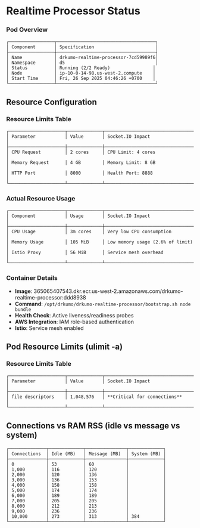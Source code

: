 # Realtime Processor Status

### Pod Overview
```
┌─────────────────┬─────────────────────────────────────┐
│ Component       │ Specification                       │
├─────────────────┼─────────────────────────────────────┤
│ Name            │ drkumo-realtime-processor-7cd59989f6│
│ Namespace       │ d5                                  │
│ Status          │ Running (2/2 Ready)                │
│ Node            │ ip-10-0-14-98.us-west-2.compute    │
│ Start Time      │ Fri, 26 Sep 2025 04:46:26 +0700    │
└─────────────────┴─────────────────────────────────────┘
```

## Resource Configuration
### Resource Limits Table
```
┌─────────────────────┬─────────────┬─────────────────────────────────────┐
│ Parameter           │ Value       │ Socket.IO Impact                    │
├─────────────────────┼─────────────┼─────────────────────────────────────┤
│ CPU Request         │ 2 cores     │ CPU Limit: 4 cores                 │
│ Memory Request      │ 4 GB        │ Memory Limit: 8 GB                 │
│ HTTP Port           │ 8000        │ Health Port: 8888                  │
└─────────────────────┴─────────────┴─────────────────────────────────────┘
```

### Actual Resource Usage
```
┌─────────────────────┬─────────────┬─────────────────────────────────────┐
│ Component           │ Usage       │ Socket.IO Impact                    │
├─────────────────────┼─────────────┼─────────────────────────────────────┤
│ CPU Usage           │ 3m cores    │ Very low CPU consumption           │
│ Memory Usage        │ 105 MiB     │ Low memory usage (2.6% of limit)   │
│ Istio Proxy         │ 56 MiB      │ Service mesh overhead              │
└─────────────────────┴─────────────┴─────────────────────────────────────┘
```

### Container Details
- **Image**: 365065407543.dkr.ecr.us-west-2.amazonaws.com/drkumo-realtime-processor:ddd8938
- **Command**: `/opt/drkumo/drkumo-realtime-processor/bootstrap.sh node bundle`
- **Health Check**: Active liveness/readiness probes
- **AWS Integration**: IAM role-based authentication
- **Istio**: Service mesh enabled

## Pod Resource Limits (ulimit -a)
### Resource Limits Table
```
┌─────────────────────┬─────────────┬─────────────────────────────────────┐
│ Parameter           │ Value       │ Socket.IO Impact                    │
├─────────────────────┼─────────────┼─────────────────────────────────────┤
│ file descriptors    │ 1,048,576   │ **Critical for connections**        │
└─────────────────────┴─────────────┴─────────────────────────────────────┘
```

## Connections vs RAM RSS (idle vs message vs system)
```
┌──────────────┬─────────────┬───────────────┬─────────────┐
│ Connections  │ Idle (MB)   │ Message (MB)  │ System (MB) │
├──────────────┼─────────────┼───────────────┼─────────────┤
│ 0            │ 53          │ 60            │             │
│ 1,000        │ 116         │ 120           │             │
│ 2,000        │ 120         │ 136           │             │
│ 3,000        │ 136         │ 153           │             │
│ 4,000        │ 158         │ 158           │             │
│ 5,000        │ 174         │ 174           │             │
│ 6,000        │ 189         │ 189           │             │
│ 7,000        │ 205         │ 205           │             │
│ 8,000        │ 212         │ 213           │             │
│ 9,000        │ 236         │ 236           │             │
│ 10,000       │ 273         │ 313           │ 384         │
└──────────────┴─────────────┴───────────────┴─────────────┘
```
